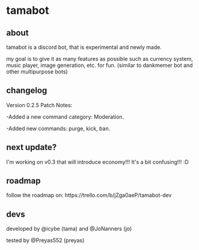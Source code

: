 # tamabot

<h2> about </h2>
tamabot is a discord bot, that is experimental and newly made.

my goal is to give it as many features as possible such as currency system, music player, image generation, etc. for fun.
(similar to dankmemer bot and other multipurpose bots)

<h2> changelog </h2>
Version 0.2.5 Patch Notes:

-Added a new command category: Moderation.

-Added new commands: purge, kick, ban.

<h2> next update? </h2>
I'm working on v0.3 that will introduce economy!!! It's a bit confusing!!! :D

<h2> roadmap </h2>
follow the roadmap on: https://trello.com/b/jZga0aeP/tamabot-dev

<h2> devs </h2>
developed by @icybe (tama) and @JoNanners (jo)

tested by @Preyas552 (preyas)
